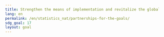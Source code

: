 ```yaml
---
title: Strengthen the means of implementation and revitalize the global partnership for sustainable development
lang: en
permalink: /en/statistics_nat/partnerships-for-the-goals/
sdg_goal: 17
layout: goal
---
```


